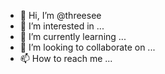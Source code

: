 - 👋 Hi, I’m @threesee
- 👀 I’m interested in ...
- 🌱 I’m currently learning ...
- 💞️ I’m looking to collaborate on ...
- 📫 How to reach me ...

<!---
threesee/threesee is a ✨ special ✨ repository because its `README.md` (this file) appears on your GitHub profile.
You can click the Preview link to take a look at your changes.
--->
